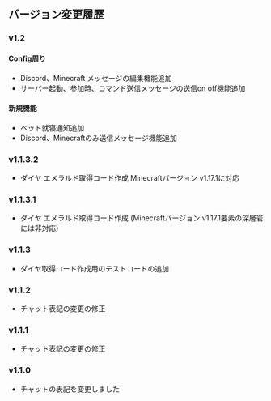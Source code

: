 ## バージョン変更履歴
### v1.2
#### Config周り
- Discord、Minecraft メッセージの編集機能追加
- サーバー起動、参加時、コマンド送信メッセージの送信on off機能追加

#### 新規機能
- ベット就寝通知追加
- Discord、Minecraftのみ送信メッセージ機能追加

### v1.1.3.2
- ダイヤ エメラルド取得コード作成 Minecraftバージョン v1.17.1に対応

### v1.1.3.1
- ダイヤ エメラルド取得コード作成 (Minecraftバージョン v1.17.1要素の深層岩には非対応)

### v1.1.3
- ダイヤ取得コード作成用のテストコードの追加

### v1.1.2
- チャット表記の変更の修正

### v1.1.1
- チャット表記の変更の修正


### v1.1.0
- チャットの表記を変更しました